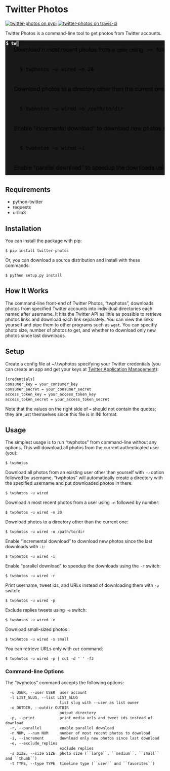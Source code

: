 Twitter Photos
==============

[![twitter-photos on pypi](https://img.shields.io/pypi/v/twitter-photos.png)](https://pypi.python.org/pypi/twitter-photos "twitter-photos on pypi")
[![twitter-photos on travis-ci](https://travis-ci.org/shichao-an/twitter-photos.png?branch=master)](https://travis-ci.org/shichao-an/twitter-photos "twitter-photos on travis-ci")

Twitter Photos is a command-line tool to get photos from Twitter
accounts.

![demo](twphotos.gif)

Requirements
------------

-   python-twitter
-   requests
-   urllib3

Installation
------------

You can install the package with pip:

    $ pip install twitter-photos

Or, you can download a source distribution and install with these
commands:

    $ python setup.py install

How It Works
------------

The command-line front-end of Twitter Photos, “twphotos”, downloads
photos from specified Twitter accounts into individual directories each
named after username. It hits the Twitter API as little as possible to
retrieve photos links and download each link separately. You can view
the links yourself and pipe them to other programs such as `wget`. You
can specifiy photo size, number of photos to get, and whether to
download only new photos since last downloads.

Setup
-----

Create a config file at ~/.twphotos specifying your Twitter credentials
(you can create an app and get your keys at [Twitter Application
Management]):

    [credentials]
    consumer_key = your_consumer_key
    consumer_secret = your_consumer_secret
    access_token_key = your_access_token_key
    access_token_secret = your_access_token_secret

Note that the values on the right side of `=` should not contain the
quotes; they are just themselves since this file is in INI format.

Usage
-----

The simplest usage is to run “twphotos” from command-line without any
options. This will download all photos from the current authenticated
user (you):

    $ twphotos

Download all photos from an existing user other than yourself with `-u`
option followed by username. “twphotos” will automatically create a
directory with the specified username and put downloaded photos in
there:

    $ twphotos -u wired

Download *n* most recent photos from a user using `-n` followed by
number:

    $ twphotos -u wired -n 20

Download photos to a directory other than the current one:

    $ twphotos -u wired -o /path/to/dir

Enable “incremental download” to download new photos since the last
downloads with `-i`:

    $ twphotos -u wired -i

Enable “parallel download” to speedup the downloads using the `-r`
switch:

    $ twphotos -u wired -r

Print username, tweet ids, and URLs instead of downloading them with
`-p` switch:

    $ twphotos -u wired -p

Exclude replies tweets using `-e` switch:

    $ twphotos -u wired -e

Download small-sized photos :

    $ twphotos -u wired -s small

You can retrieve URLs only with `cut` command:

    $ twphotos -u wired -p | cut -d ' ' -f3

### Command-line Options

The “twphotos” command accepts the following options:

```
  -u USER, --user USER  user account
  -l LIST_SLUG, --list LIST_SLUG
                        list slug with --user as list owner
  -o OUTDIR, --outdir OUTDIR
                        output directory
  -p, --print           print media urls and tweet ids instead of download
  -r, --parallel        enable parallel download
  -n NUM, --num NUM     number of most recent photos to download
  -i, --increment       download only new photos since last download
  -e, --exclude_replies
                        exclude replies
  -s SIZE, --size SIZE  photo size (``large``, ``medium``, ``small`` and ``thumb``)
  -t TYPE, --type TYPE  timeline type (``user`` and ``favorites``)
```

  [Twitter Application Management]: https://apps.twitter.com/
